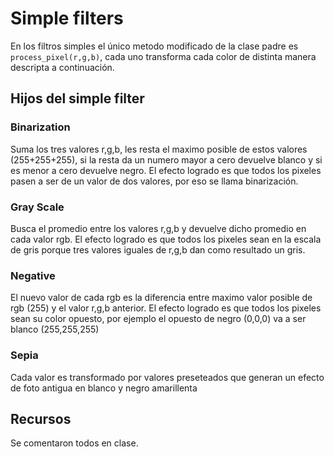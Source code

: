 # Simple filters

En los filtros simples el único metodo modificado de la clase padre es `process_pixel(r,g,b)`, cada uno transforma cada color de distinta manera descripta a continuación.

## Hijos del simple filter
### Binarization
Suma los tres valores r,g,b, les resta el maximo posible de estos valores (255+255+255), si la resta da un numero mayor a cero devuelve blanco y si es menor a cero devuelve negro.
El efecto logrado es que todos los pixeles pasen a ser de un valor de dos valores, por eso se llama binarización.

### Gray Scale
Busca el promedio entre los valores r,g,b y devuelve dicho promedio en cada valor rgb. 
El efecto logrado es que todos los pixeles sean en la escala de gris porque tres valores iguales de r,g,b dan como resultado un gris.

### Negative
El nuevo valor de cada rgb es la diferencia entre maximo valor posible de rgb (255) y el valor r,g,b anterior.
El efecto logrado es que todos los pixeles sean su color opuesto, por ejemplo el opuesto de negro (0,0,0) va a ser blanco (255,255,255)

### Sepia
Cada valor es transformado por valores preseteados que generan un efecto de foto antigua en blanco y negro amarillenta

## Recursos
Se comentaron todos en clase.